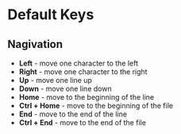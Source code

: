 # Default Keys
## Nagivation
- **Left** - move one character to the left
- **Right** - move one character to the right
- **Up** - move one line up
- **Down** - move one line down
- **Home** - move to the beginning of the line
- **Ctrl + Home** - move to the beginning of the file
- **End** - move to the end of the line
- **Ctrl + End** - move to the end of the file
